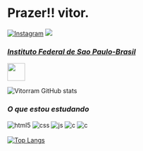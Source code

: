 

<h1>Prazer!! vitor.<br></h1>

[![Instagram](https://img.shields.io/badge/Instagram-E4405F?style=for-the-badge&logo=instagram&logoColor=white)](https://www.instagram.com/_vit_rm/profilecard/?igsh=a2xvYW52aXBoODF0)
[<img src="https://img.shields.io/badge/LinkedIn-0077B5?style=for-the-badge&logo=linkedin&logoColor=white">](https://www.linkedin.com/in/vitor-ramos-menezes-a584291b0?utm_source=share&utm_campaign=share_via&utm_content=profile&utm_medium=android_app)
<div>
   <p><h3><i><a href="https://www.ifsp.edu.br/">Instituto Federal de Sao Paulo-Brasil</a></i></h3><img style = "width: 40px; height: 40px;" src="https://www.svgrepo.com/show/405433/flag-for-flag-brazil.svg"></p>
   
</div>

![Vitorram GitHub stats](https://github-readme-stats.vercel.app/api?username=Vitorram&hide=contribs,prs)


<div style="display: inline_block">
   <h3><i>O que estou estudando</i></h3>
  <img align="center" alt="html5" src="https://img.shields.io/badge/HTML5-E34F26?style=for-the-badge&logo=html5&logoColor=white" />
  <img align="center" alt="css" src="https://img.shields.io/badge/CSS3-1572B6?style=for-the-badge&logo=css3&logoColor=white" />
  <img align="center" alt="js" src="https://img.shields.io/badge/JavaScript-F7DF1E?style=for-the-badge&logo=javascript&logoColor=black" />
  <img align="center" alt="c" src="https://img.shields.io/badge/c-A8B9CC?style=for-the-badge&logo=c&logoColor=black" />
  <img align="center" alt="c" src="https://img.shields.io/badge/python-3670A0?style=for-the-badge&logo=python&logoColor=ffdd54" />

  
</div>
<br>
<div style="width: 200px;">
<a href="https://github.com/Vitorram/github-readme-stats">
  <img src="https://github-readme-stats.vercel.app/api/top-langs/?username=Vitorram&langs_count=8" alt="Top Langs" />
</a>
</div>
   
</div>



